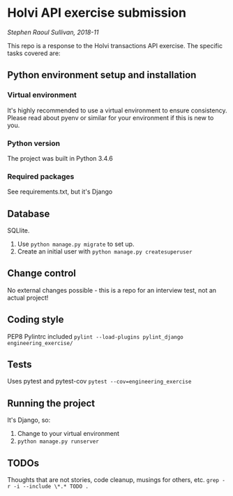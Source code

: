 Holvi API exercise submission
===

_Stephen Raoul Sullivan, 2018-11_

This repo is a response to the Holvi transactions API exercise. The specific tasks covered are:




## Python environment setup and installation

### Virtual environment
It's highly recommended to use a virtual environment to ensure consistency.
Please read about pyenv or similar for your environment if this is new to you.

### Python version
The project was built in Python 3.4.6

### Required packages
See requirements.txt, but it's Django


## Database
SQLlite.
1. Use `python manage.py migrate` to set up.
2. Create an initial user with `python manage.py createsuperuser`


## Change control
No external changes possible - this is a repo for an interview test, not an actual project!


## Coding style
PEP8
Pylintrc included `pylint --load-plugins pylint_django engineering_exercise/`


## Tests
Uses pytest and pytest-cov `pytest --cov=engineering_exercise`


## Running the project
It's Django, so:
1. Change to your virtual environment
2. `python manage.py runserver`


## TODOs
Thoughts that are not stories, code cleanup, musings for others, etc.
`grep -r -i --include \*.* TODO .`
